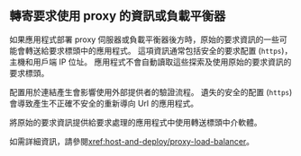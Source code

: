 ## <a name="forward-request-information-with-a-proxy-or-load-balancer"></a>轉寄要求使用 proxy 的資訊或負載平衡器

如果應用程式部署 proxy 伺服器或負載平衡器後方時，原始的要求資訊的一些可能會轉送給要求標頭中的應用程式。 這項資訊通常包括安全的要求配置 (`https`)，主機和用戶端 IP 位址。 應用程式不會自動讀取這些探索及使用原始的要求資訊的要求標頭。

配置用於連結產生會影響使用外部提供者的驗證流程。 遺失的安全的配置 (`https`) 會導致產生不正確不安全的重新導向 Url 的應用程式。

將原始的要求資訊提供給要求處理的應用程式中使用轉送標頭中介軟體。

如需詳細資訊，請參閱<xref:host-and-deploy/proxy-load-balancer>。
